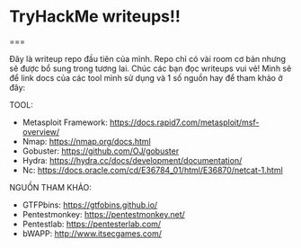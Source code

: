 # TryHackMe writeups!!
===

Đây là writeup repo đầu tiên của mình. Repo chỉ có vài room cơ bản nhưng sẽ được bổ sung trong tương lai. Chúc các bạn đọc writeups vui vẻ!
Mình sẽ để link docs của các tool mình sử dụng và 1 số nguồn hay để tham khảo ở đây:

TOOL:
* Metasploit Framework: https://docs.rapid7.com/metasploit/msf-overview/
* Nmap: https://nmap.org/docs.html
* Gobuster: https://github.com/OJ/gobuster
* Hydra: https://hydra.cc/docs/development/documentation/
* Nc: https://docs.oracle.com/cd/E36784_01/html/E36870/netcat-1.html

NGUỒN THAM KHẢO:
* GTFPbins: https://gtfobins.github.io/
* Pentestmonkey: https://pentestmonkey.net/
* Pentestlab: https://pentesterlab.com/
* bWAPP: http://www.itsecgames.com/
